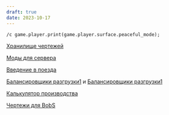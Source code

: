```yaml
---
draft: true 
date: 2023-10-17
---
```


`/c game.player.print(game.player.surface.peaceful_mode);`

[Хранилище чертежей](https://www.factorio.school/)

[Моды для сервера](https://mods.factorio.com/)

[Введение в поезда](https://forums.factorio.com/viewtopic.php?f=194&t=18621)

[Балансировщики разгрузки1](https://forums.factorio.com/viewtopic.php?f=194&t=71921) и [Балансировщики разгрузки1](http://greenlightning.eu/games/factorio-train-balancer/)

[Калькулятор производства](https://kirkmcdonald.github.io/calc.html)

[Чертежи для BobS](https://pastebin.com/u/fed1s)